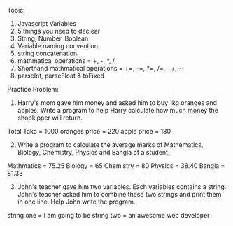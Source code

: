 Topic:
1. Javascript Variables 
2. 5 things you need to declear
3. String, Number, Boolean
4. Variable naming convention
5. string concatenation
6. mathmatical operations = +, -, *, /
7. Shorthand mathmatical operations = +=, -=, *=, /=, ++, --
8. parseInt, parseFloat & toFixed


Practice Problem:
1. Harry's mom gave him money and asked him to buy 1kg oranges and apples. Write a program to help Harry calculate how much money the shopkipper will return.

Total Taka = 1000
oranges price = 220
apple price = 180

2. Write a program to calculate the average marks of Mathematics, Biology, Chemistry, Physics and Bangla of a student.

Mathmatics = 75.25
Biology = 65
Chemistry = 80
Physics = 38.40
Bangla = 81.33

3. John's teacher gave him two variables. Each variables contains a string. John's teacher asked him to combine these two strings and print them in one line. Help John write the program. 

string one = I am going to be
string two = an awesome web developer
